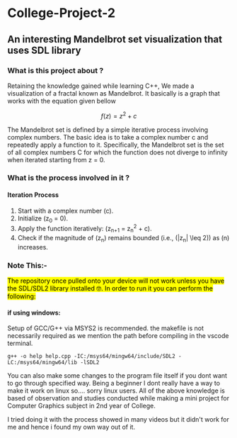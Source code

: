 # College-Project-2
## An interesting Mandelbrot set visualization that uses SDL library 


### What is this project about ?

Retaining the knowledge gained while learning C++, We made a visualization of a fractal known as Mandelbrot. It basically is a graph that works with the equation given bellow 

$$ f(z) = z^2 +c $$

The Mandelbrot set is defined by a simple iterative process involving complex numbers. The basic idea is to take a complex number 
c and repeatedly apply a function to it. Specifically, the Mandelbrot set is the set of all complex numbers 
C for which the function does not diverge to infinity when iterated starting from  z = 0.

### What is the process involved in it ?

#### Iteration Process

1. Start with a complex number \(c\).
2. Initialize \(z<sub>0</sub> = 0\).
3. Apply the function iteratively: \(z<sub>n+1</sub> = z<sub>n</sub><sup>2</sup> + c\).
4. Check if the magnitude of \(z<sub>n</sub>\) remains bounded (i.e., \(|z<sub>n</sub>| \leq 2\)) as \(n\) increases.

### Note This:-

<mark>The repository once pulled onto your device will not work unless you have the SDL/SDL2 library installed 🤓. In order to run it you can perform the following:</mark>

#### if using windows:
Setup of GCC/G++ via MSYS2 is recommended. the makefile is not necessarily required as we mention the path before compiling in the vscode terminal. 

```
g++ -o help help.cpp -IC:/msys64/mingw64/include/SDL2 -LC:/msys64/mingw64/lib -lSDL2
```
You can also make some changes to the program file itself if you dont want to go through specified way. Being a beginner I dont really have a way to make it work on linux so.... sorry linux users. All of the above knowledge is based of observation and studies conducted while making a mini project for Computer Graphics subject in 2nd year of College. 

I tried doing it with the process showed in many videos but it didn't work for me and hence i found my own way out of it.

